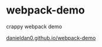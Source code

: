 # webpack-demo
crappy webpack demo

<a href=danieldan0.github.io/webpack-demo>danieldan0.github.io/webpack-demo</a>
